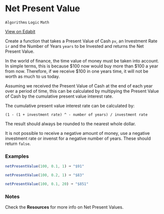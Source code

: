 # Net Present Value

`Algorithms` `Logic` `Math`

[View on Edabit](https://edabit.com/challenge/TW9ifW7sYgoQBQbDf)

Create a function that takes a Present Value of Cash `pv`, an Investment Rate `ir` and the Number of Years `years` to be Invested and returns the Net Present Value.

In the world of finance, the time value of money must be taken into account. In simple terms, this is because $100 now would buy more than $100 a year from now. Therefore, if we receive \$100 in one years time, it will not be worth as much to us today.

Assuming we received the Present Value of Cash at the end of each year over a period of time, this can be calculated by multipying the Present Value of Cash by the cumulative present value interest rate.

The cumulative present value interest rate can be calculated by:

```
(1 - (1 + investment rate) ^ - number of years) / investment rate
```

The result should always be rounded to the nearest whole dollar.

It is not possible to receive a negative amount of money, use a negative investment rate or invenst for a negative number of years. These should return `false`.

### Examples

```js
netPresentValue(100, 0.1, 1) ➞ "$91"

netPresentValue(100, 0.2, 1) ➞ "$83"

netPresentValue(100, 0.1, 20) ➞ "$851"
```

### Notes

Check the **Resources** for more info on Net Present Values.
